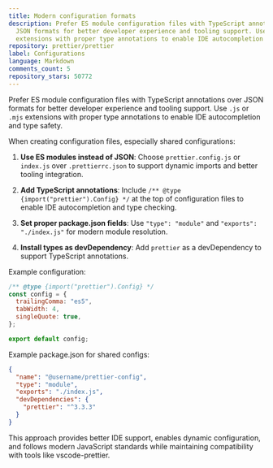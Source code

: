 ```yaml
---
title: Modern configuration formats
description: Prefer ES module configuration files with TypeScript annotations over
  JSON formats for better developer experience and tooling support. Use `.js` or `.mjs`
  extensions with proper type annotations to enable IDE autocompletion and type safety.
repository: prettier/prettier
label: Configurations
language: Markdown
comments_count: 5
repository_stars: 50772
---
```


Prefer ES module configuration files with TypeScript annotations over JSON formats for better developer experience and tooling support. Use `.js` or `.mjs` extensions with proper type annotations to enable IDE autocompletion and type safety.

When creating configuration files, especially shared configurations:

1. **Use ES modules instead of JSON**: Choose `prettier.config.js` or `index.js` over `.prettierrc.json` to support dynamic imports and better tooling integration.

2. **Add TypeScript annotations**: Include `/** @type {import("prettier").Config} */` at the top of configuration files to enable IDE autocompletion and type checking.

3. **Set proper package.json fields**: Use `"type": "module"` and `"exports": "./index.js"` for modern module resolution.

4. **Install types as devDependency**: Add `prettier` as a devDependency to support TypeScript annotations.

Example configuration:

```js
/** @type {import("prettier").Config} */
const config = {
  trailingComma: "es5",
  tabWidth: 4,
  singleQuote: true,
};

export default config;
```

Example package.json for shared configs:

```json
{
  "name": "@username/prettier-config",
  "type": "module",
  "exports": "./index.js",
  "devDependencies": {
    "prettier": "^3.3.3"
  }
}
```

This approach provides better IDE support, enables dynamic configuration, and follows modern JavaScript standards while maintaining compatibility with tools like vscode-prettier.
